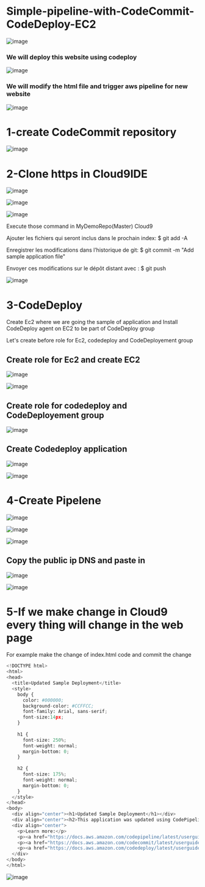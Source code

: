# Simple-pipeline-with-CodeCommit-CodeDeploy-EC2

![image](https://github.com/felixdagnon/demo-simple-pipeline/assets/91665833/32c5f0ea-0781-40b7-a01c-d47b2469bdd0)

### We will deploy this website using codeploy

![image](https://github.com/felixdagnon/demo-simple-pipeline/assets/91665833/59783049-bcaf-464c-9fcd-d8247e4ce2bc)


### We will modify the html file and trigger aws pipeline for new website

![image](https://github.com/felixdagnon/demo-simple-pipeline/assets/91665833/e215e25f-39d3-47ee-bc6e-a417bf05f9ce)

# 1-create CodeCommit repository

![image](https://github.com/felixdagnon/demo-simple-pipeline/assets/91665833/efb4aca6-3869-453a-bda3-2cbd49b1ac97)

# 2-Clone https in Cloud9IDE

![image](https://github.com/felixdagnon/demo-simple-pipeline/assets/91665833/8117ecd9-33f3-4a7d-a8cd-696f16864bc9)

![image](https://github.com/felixdagnon/demo-simple-pipeline/assets/91665833/0b5f5069-e624-489a-ae54-e71951181caf)

![image](https://github.com/felixdagnon/demo-simple-pipeline/assets/91665833/0650ebcf-e4d8-454e-a80b-9563440e6e62)

Execute those command in MyDemoRepo(Master) Cloud9

Ajouter les fichiers qui seront inclus dans le prochain index: $ git add -A

Enregistrer les modifications dans l’historique de git: $ git commit -m "Add sample application file"

Envoyer ces modifications sur le dépôt distant avec : $ git push

![image](https://github.com/felixdagnon/demo-simple-pipeline/assets/91665833/7662451f-57c8-4635-8f7d-623bfd9eb80e)

# 3-CodeDeploy

Create Ec2 where we are going the sample of application and Install CodeDeploy agent on EC2 to be part of CodeDeploy group


Let's create before role for Ec2, codedeploy and CodeDeployement group

## Create role for Ec2 and create EC2

![image](https://github.com/felixdagnon/demo-simple-pipeline/assets/91665833/092744fe-3eca-4133-97f0-0411a249eb45)

![image](https://github.com/felixdagnon/demo-simple-pipeline/assets/91665833/1c7926e1-d639-438f-92b3-d7de7fbd12e7)

## Create role for codedeploy and CodeDeployement group

![image](https://github.com/felixdagnon/demo-simple-pipeline/assets/91665833/95f10d87-bf74-4c43-94a2-991252b12ab6)

## Create Codedeploy application

![image](https://github.com/felixdagnon/demo-simple-pipeline/assets/91665833/a7d3b527-e00b-40da-ada9-f562b54a3663)

![image](https://github.com/felixdagnon/demo-simple-pipeline/assets/91665833/5fa9e908-c66f-4717-a24f-bba2e650e3c3)


# 4-Create Pipelene

![image](https://github.com/felixdagnon/demo-simple-pipeline/assets/91665833/00aea403-2300-44bc-adfe-92cbc2ee1e6d)

![image](https://github.com/felixdagnon/demo-simple-pipeline/assets/91665833/6c42da52-b4fd-4469-87ab-36a542e67d68)

![image](https://github.com/felixdagnon/demo-simple-pipeline/assets/91665833/c48737ab-13e3-42b1-a0c0-ba806d923f1f)

## Copy the public ip DNS and paste in

![image](https://github.com/felixdagnon/demo-simple-pipeline/assets/91665833/a9f8498d-7817-4045-958d-ace5fba4db5f)

![image](https://github.com/felixdagnon/demo-simple-pipeline/assets/91665833/75c2378b-5484-4d14-ac79-33af7baff1e3)

# 5-If we make change in Cloud9 every thing will change in the web page

For example make the change of index.html code and commit the change


```py
<!DOCTYPE html>
<html>
<head>
  <title>Updated Sample Deployment</title>
  <style>
    body {
      color: #000000;
      background-color: #CCFFCC;
      font-family: Arial, sans-serif;  
      font-size:14px;
    }
        
    h1 {
      font-size: 250%;
      font-weight: normal;
      margin-bottom: 0;
    }
    
    h2 {
      font-size: 175%;
      font-weight: normal;
      margin-bottom: 0;
    }
  </style>
</head>
<body>
  <div align="center"><h1>Updated Sample Deployment</h1></div>
  <div align="center"><h2>This application was updated using CodePipeline, CodeCommit, and CodeDeploy.</h2></div>
  <div align="center">
    <p>Learn more:</p> 
    <p><a href="https://docs.aws.amazon.com/codepipeline/latest/userguide/">CodePipeline User Guide</a></p>
    <p><a href="https://docs.aws.amazon.com/codecommit/latest/userguide/">CodeCommit User Guide</a></p>
    <p><a href="https://docs.aws.amazon.com/codedeploy/latest/userguide/">CodeDeploy User Guide</a></p>
  </div>
</body>
</html>
```


![image](https://github.com/felixdagnon/demo-simple-pipeline/assets/91665833/e253889c-38ad-42f2-ad32-6f0f04da9db7)












































